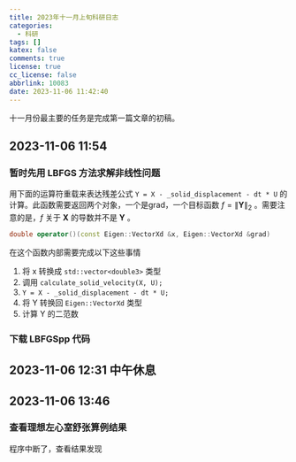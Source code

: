 ```yaml
---
title: 2023年十一月上旬科研日志
categories:
  - 科研
tags: []
katex: false
comments: true
license: true
cc_license: false
abbrlink: 10083
date: 2023-11-06 11:42:40
---
```

十一月份最主要的任务是完成第一篇文章的初稿。
<!--more-->
## 2023-11-06 11:54


### 暂时先用 LBFGS 方法求解非线性问题

用下面的运算符重载来表达残差公式 `Y = X - _solid_displacement - dt * U` 的计算。此函数需要返回两个对象，一个是grad，一个目标函数 $f=\|\mathbf{Y}\|_2$ 。需要注意的是，$f$ 关于 $\mathbf{X}$ 的导数并不是 $\mathbf{Y}$ 。

```C++
double operator()(const Eigen::VectorXd &x, Eigen::VectorXd &grad)
```

在这个函数内部需要完成以下这些事情
1. 将 x 转换成 `std::vector<double3>` 类型
2. 调用 `calculate_solid_velocity(X, U);`
3. `Y = X - _solid_displacement - dt * U;`
4. 将 Y 转换回 `Eigen::VectorXd` 类型
5. 计算 Y 的二范数

### 下载 LBFGSpp 代码

## 2023-11-06 12:31 中午休息

## 2023-11-06 13:46 

### 查看理想左心室舒张算例结果
程序中断了，查看结果发现